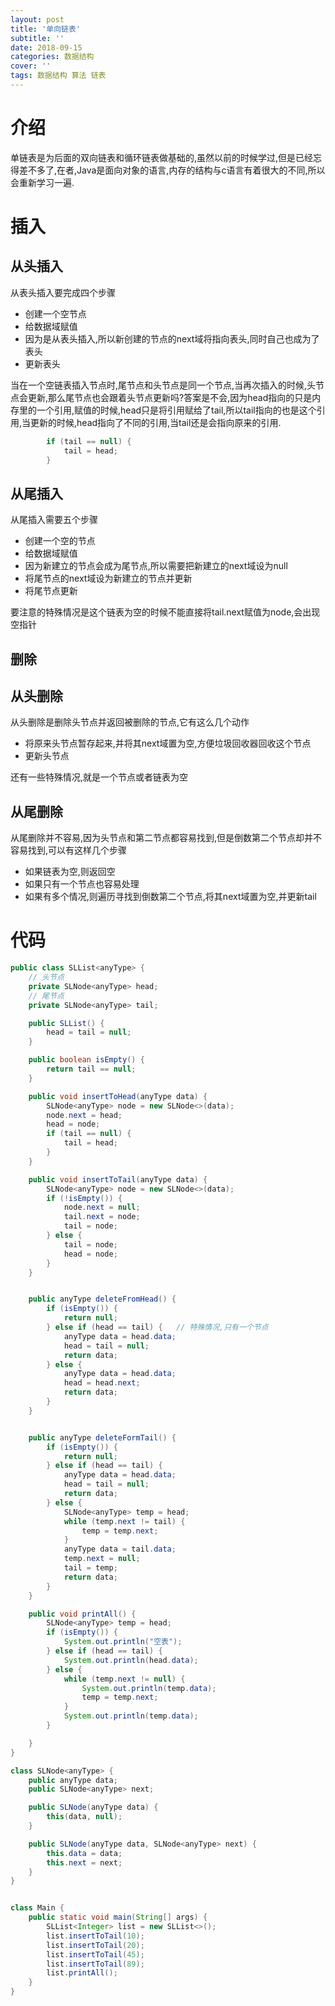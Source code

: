 ```yaml
---
layout: post
title: '单向链表'
subtitle: ''
date: 2018-09-15
categories: 数据结构
cover: ''
tags: 数据结构 算法 链表
---
```

# 介绍
单链表是为后面的双向链表和循环链表做基础的,虽然以前的时候学过,但是已经忘得差不多了,在者,Java是面向对象的语言,内存的结构与c语言有着很大的不同,所以会重新学习一遍.

# 插入
## 从头插入
从表头插入要完成四个步骤
* 创建一个空节点
* 给数据域赋值
* 因为是从表头插入,所以新创建的节点的next域将指向表头,同时自己也成为了表头
* 更新表头

当在一个空链表插入节点时,尾节点和头节点是同一个节点,当再次插入的时候,头节点会更新,那么尾节点也会跟着头节点更新吗?答案是不会,因为head指向的只是内存里的一个引用,赋值的时候,head只是将引用赋给了tail,所以tail指向的也是这个引用,当更新的时候,head指向了不同的引用,当tail还是会指向原来的引用.
```Java
        if (tail == null) {
            tail = head;
        }
```

## 从尾插入
从尾插入需要五个步骤
* 创建一个空的节点
* 给数据域赋值
* 因为新建立的节点会成为尾节点,所以需要把新建立的next域设为null
* 将尾节点的next域设为新建立的节点并更新
* 将尾节点更新

要注意的特殊情况是这个链表为空的时候不能直接将tail.next赋值为node,会出现空指针

## 删除
## 从头删除
从头删除是删除头节点并返回被删除的节点,它有这么几个动作
* 将原来头节点暂存起来,并将其next域置为空,方便垃圾回收器回收这个节点
* 更新头节点

还有一些特殊情况,就是一个节点或者链表为空

## 从尾删除
从尾删除并不容易,因为头节点和第二节点都容易找到,但是倒数第二个节点却并不容易找到,可以有这样几个步骤
* 如果链表为空,则返回空
* 如果只有一个节点也容易处理
* 如果有多个情况,则遍历寻找到倒数第二个节点,将其next域置为空,并更新tail


# 代码
```Java
public class SLList<anyType> {
    // 头节点
    private SLNode<anyType> head;
    // 尾节点
    private SLNode<anyType> tail;

    public SLList() {
        head = tail = null;
    }

    public boolean isEmpty() {
        return tail == null;
    }

    public void insertToHead(anyType data) {
        SLNode<anyType> node = new SLNode<>(data);
        node.next = head;
        head = node;
        if (tail == null) {
            tail = head;
        }
    }

    public void insertToTail(anyType data) {
        SLNode<anyType> node = new SLNode<>(data);
        if (!isEmpty()) {
            node.next = null;
            tail.next = node;
            tail = node;
        } else {
            tail = node;
            head = node;
        }
    }


    public anyType deleteFromHead() {
        if (isEmpty()) {
            return null;
        } else if (head == tail) {   // 特殊情况,只有一个节点
            anyType data = head.data;
            head = tail = null;
            return data;
        } else {
            anyType data = head.data;
            head = head.next;
            return data;
        }
    }


    public anyType deleteFormTail() {
        if (isEmpty()) {
            return null;
        } else if (head == tail) {
            anyType data = head.data;
            head = tail = null;
            return data;
        } else {
            SLNode<anyType> temp = head;
            while (temp.next != tail) {
                temp = temp.next;
            }
            anyType data = tail.data;
            temp.next = null;
            tail = temp;
            return data;
        }
    }

    public void printAll() {
        SLNode<anyType> temp = head;
        if (isEmpty()) {
            System.out.println("空表");
        } else if (head == tail) {
            System.out.println(head.data);
        } else {
            while (temp.next != null) {
                System.out.println(temp.data);
                temp = temp.next;
            }
            System.out.println(temp.data);
        }

    }
}

class SLNode<anyType> {
    public anyType data;
    public SLNode<anyType> next;

    public SLNode(anyType data) {
        this(data, null);
    }

    public SLNode(anyType data, SLNode<anyType> next) {
        this.data = data;
        this.next = next;
    }
}


class Main {
    public static void main(String[] args) {
        SLList<Integer> list = new SLList<>();
        list.insertToTail(10);
        list.insertToTail(20);
        list.insertToTail(45);
        list.insertToTail(89);
        list.printAll();
    }
}
```